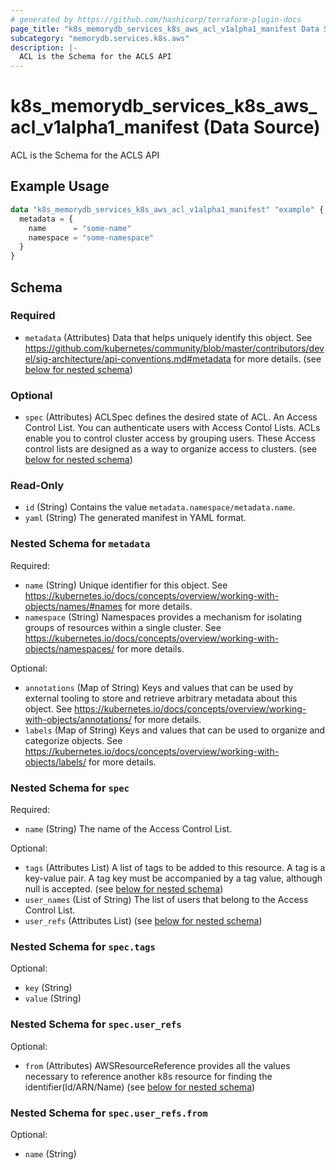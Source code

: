 ```yaml
---
# generated by https://github.com/hashicorp/terraform-plugin-docs
page_title: "k8s_memorydb_services_k8s_aws_acl_v1alpha1_manifest Data Source - terraform-provider-k8s"
subcategory: "memorydb.services.k8s.aws"
description: |-
  ACL is the Schema for the ACLS API
---
```


# k8s_memorydb_services_k8s_aws_acl_v1alpha1_manifest (Data Source)

ACL is the Schema for the ACLS API

## Example Usage

```terraform
data "k8s_memorydb_services_k8s_aws_acl_v1alpha1_manifest" "example" {
  metadata = {
    name      = "some-name"
    namespace = "some-namespace"
  }
}
```

<!-- schema generated by tfplugindocs -->
## Schema

### Required

- `metadata` (Attributes) Data that helps uniquely identify this object. See https://github.com/kubernetes/community/blob/master/contributors/devel/sig-architecture/api-conventions.md#metadata for more details. (see [below for nested schema](#nestedatt--metadata))

### Optional

- `spec` (Attributes) ACLSpec defines the desired state of ACL.  An Access Control List. You can authenticate users with Access Contol Lists. ACLs enable you to control cluster access by grouping users. These Access control lists are designed as a way to organize access to clusters. (see [below for nested schema](#nestedatt--spec))

### Read-Only

- `id` (String) Contains the value `metadata.namespace/metadata.name`.
- `yaml` (String) The generated manifest in YAML format.

<a id="nestedatt--metadata"></a>
### Nested Schema for `metadata`

Required:

- `name` (String) Unique identifier for this object. See https://kubernetes.io/docs/concepts/overview/working-with-objects/names/#names for more details.
- `namespace` (String) Namespaces provides a mechanism for isolating groups of resources within a single cluster. See https://kubernetes.io/docs/concepts/overview/working-with-objects/namespaces/ for more details.

Optional:

- `annotations` (Map of String) Keys and values that can be used by external tooling to store and retrieve arbitrary metadata about this object. See https://kubernetes.io/docs/concepts/overview/working-with-objects/annotations/ for more details.
- `labels` (Map of String) Keys and values that can be used to organize and categorize objects. See https://kubernetes.io/docs/concepts/overview/working-with-objects/labels/ for more details.


<a id="nestedatt--spec"></a>
### Nested Schema for `spec`

Required:

- `name` (String) The name of the Access Control List.

Optional:

- `tags` (Attributes List) A list of tags to be added to this resource. A tag is a key-value pair. A tag key must be accompanied by a tag value, although null is accepted. (see [below for nested schema](#nestedatt--spec--tags))
- `user_names` (List of String) The list of users that belong to the Access Control List.
- `user_refs` (Attributes List) (see [below for nested schema](#nestedatt--spec--user_refs))

<a id="nestedatt--spec--tags"></a>
### Nested Schema for `spec.tags`

Optional:

- `key` (String)
- `value` (String)


<a id="nestedatt--spec--user_refs"></a>
### Nested Schema for `spec.user_refs`

Optional:

- `from` (Attributes) AWSResourceReference provides all the values necessary to reference another k8s resource for finding the identifier(Id/ARN/Name) (see [below for nested schema](#nestedatt--spec--user_refs--from))

<a id="nestedatt--spec--user_refs--from"></a>
### Nested Schema for `spec.user_refs.from`

Optional:

- `name` (String)
